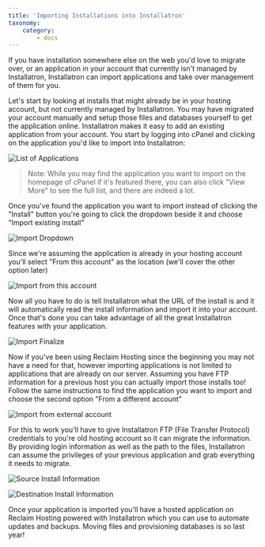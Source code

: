 ```yaml
---
title: 'Importing Installations into Installatron'
taxonomy:
    category:
        - docs
---
```


If you have installation somewhere else on the web you'd love to migrate over, or an application in your account that currently isn't managed by Installatron, Installatron can import applications and take over management of them for you.

Let's start by looking at installs that might already be in your hosting account, but not currently managed by Installatron. You may have migrated your account manually and setup those files and databases yourself to get the application online. Installatron makes it easy to add an existing application from your account. You start by logging into cPanel and clicking on the application you'd like to import into Installatron:

![List of Applications](http://i.imgur.com/Oo9XNnA.png)

>Note: While you may find the application you want to import on the homepage of cPanel if it's featured there, you can also click "View More" to see the full list, and there are indeed a lot.

Once you've found the application you want to import instead of clicking the "Install" button you're going to click the dropdown beside it and choose "Import existing install"

![Import Dropdown](http://i.imgur.com/fc1wzm8.png)

Since we're assuming the application is already in your hosting account you'll select "From this account" as the location (we'll cover the other option later)

![Import from this account](http://i.imgur.com/tWnBBFX.png)

Now all you have to do is tell Installatron what the URL of the install is and it will automatically read the install information and import it into your account. Once that's done you can take advantage of all the great Installatron features with your application.

![Import Finalize](http://i.imgur.com/bVBcF1W.png)

Now if you've been using Reclaim Hosting since the beginning you may not have a need for that, however importing applications is not limited to applications that are already on our server. Assuming you have FTP information for a previous host you can actually import those installs too! Follow the same instructions to find the application you want to import and choose the second option "From a different account"

![Import from external account](http://i.imgur.com/Ab9k9jY.png)

For this to work you'll have to give Installatron FTP (File Transfer Protocol) credentials to you're old hosting account so it can migrate the information. By providing login information as well as the path to the files, Installatron can assume the privileges of your previous application and grab everything it needs to migrate.

![Source Install Information](http://i.imgur.com/Bo7I4X0.png)

![Destination Install Information](http://i.imgur.com/9aKHgL9.png)

Once your application is imported you'll have a hosted application on Reclaim Hosting powered with Installatron which you can use to automate updates and backups. Moving files and provisioning databases is so last year!